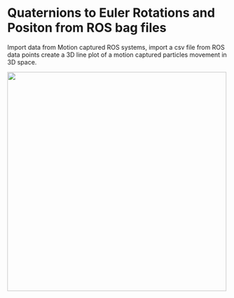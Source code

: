 # Quaternions to Euler Rotations and Positon from ROS bag files

Import data from Motion captured ROS systems, import a csv file from ROS data points create a 
3D line plot of a motion captured particles movement in 3D space.

<img width="500" src=https://github.com/dr-mrsthemonarch/mathematicas/blob/master/quaternions_to_euler/q2r.png>
